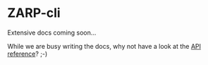 # ZARP-cli

Extensive docs coming soon...

While we are busy writing the docs, why not have a look at the [API
reference](docstring/README.md)? ;-)
